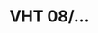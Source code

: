 ---
layout: product
type: clutches
category: polish
company: Cegielski
title: VHT 08/...
images: []
documents: []
---